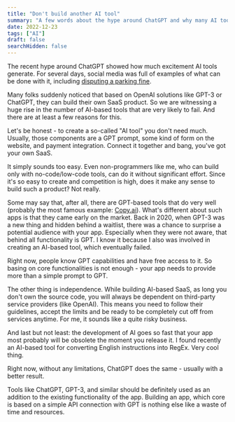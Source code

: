 ```yaml
---
title: "Don't build another AI tool"
summary: "A few words about the hype around ChatGPT and why many AI tools are likely to fail."
date: 2022-12-23
tags: ["AI"]
draft: false
searchHidden: false
---
```

The recent hype around ChatGPT showed how much excitement AI tools generate. For several days, social media was full of examples of what can be done with it, including [disputing a parking fine](https://notesbylex.com/disputing-a-parking-fine-with-chatgpt.html).

Many folks suddenly noticed that based on OpenAI solutions like GPT-3 or ChatGPT, they can build their own SaaS product. So we are witnessing a huge rise in the number of AI-based tools that are very likely to fail. And there are at least a few reasons for this.

Let's be honest - to create a so-called "AI tool" you don't need much. Usually, those components are a GPT prompt, some kind of form on the website, and payment integration. Connect it together and bang, you've got your own SaaS. 

It simply sounds too easy. Even non-programmers like me, who can build only with no-code/low-code tools, can do it without significant effort. Since it's so easy to create and competition is high, does it make any sense to build such a product? Not really. 

Some may say that, after all, there are GPT-based tools that do very well (probably the most famous example: [Copy.ai](https://www.copy.ai/)). What's different about such apps is that they came early on the market. Back in 2020, when GPT-3 was a new thing and hidden behind a waitlist, there was a chance to surprise a potential audience with your app. Especially when they were not aware, that behind all functionality is GPT. I know it because I also was involved in creating an AI-based tool, which eventually failed. 

Right now, people know GPT capabilities and have free access to it. So basing on core functionalities is not enough - your app needs to provide more than a simple prompt to GPT.

The other thing is independence. While building AI-based SaaS, as long you don't own the source code, you will always be dependent on third-party service providers (like OpenAI). This means you need to follow their guidelines, accept the limits and be ready to be completely cut off from services anytime. For me, it sounds like a quite risky business.

And last but not least: the development of AI goes so fast that your app most probably will be obsolete the moment you release it. I found recently an AI-based tool for converting English instructions into RegEx. Very cool thing. 

Right now, without any limitations, ChatGPT does the same - usually with a better result. 

Tools like ChatGPT, GPT-3, and similar should be definitely used as an addition to the existing functionality of the app. Building an app, which core is based on a simple API connection with GPT is nothing else like a waste of time and resources. 